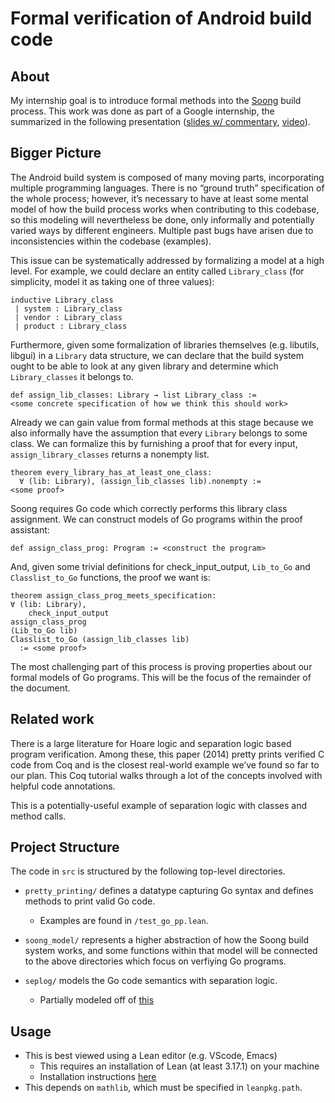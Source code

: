 # Formal verification of Android build code

## About
My internship goal is to introduce formal methods into the [Soong](https://android.googlesource.com/platform/build/soong/+/master/README.md) build process. This work was done as part of a Google internship, the summarized in the following presentation ([slides w/ commentary](https://drive.google.com/file/d/176SGJ9zVR3mTy5Q1f7w0QcVQ0r9eetJv/view?usp=sharing), [video](https://drive.google.com/file/d/1_mq_Sg6wXxDOCYopIB8zq_FU9UwUZKlx/view?usp=sharing)).

## Bigger Picture

The Android build system is composed of many moving parts, incorporating multiple programming languages. There is no “ground truth” specification of the whole process; however, it’s necessary to have at least some mental model of how the build process works when contributing to this codebase, so this modeling will nevertheless be done, only informally and potentially varied ways by different engineers. Multiple past bugs have arisen due to inconsistencies within the codebase (examples).

This issue can be systematically addressed by formalizing a model at a high level. For example, we could declare an entity called `Library_class` (for simplicity, model it as taking one of three values):

```
inductive Library_class
 | system : Library_class
 | vendor : Library_class
 | product : Library_class
```

Furthermore, given some formalization of libraries themselves (e.g. libutils, libgui) in a `Library` data structure, we can declare that the build system ought to be able to look at any given library and determine which `Library_classes` it belongs to.

```
def assign_lib_classes: Library → list Library_class :=
<some concrete specification of how we think this should work>
```

Already we can gain value from formal methods at this stage because we also informally have the assumption that every `Library` belongs to some class. We can formalize this by furnishing a proof that for every input, `assign_library_classes` returns a nonempty list.

```
theorem every_library_has_at_least_one_class:
  ∀ (lib: Library), (assign_lib_classes lib).nonempty :=
<some proof>
```

Soong requires Go code which correctly performs this library class assignment. We can construct models of Go programs within the proof assistant:

```
def assign_class_prog: Program := <construct the program>
```

And, given some trivial definitions for check_input_output, `Lib_to_Go` and `Classlist_to_Go` functions, the proof we want is:

```
theorem assign_class_prog_meets_specification:
∀ (lib: Library),
 	check_input_output
assign_class_prog
(Lib_to_Go lib)
Classlist_to_Go (assign_lib_classes lib)
  := <some proof>
```

The most challenging part of this process is proving properties about our formal models of Go programs. This will be the focus of the remainder of the document.

## Related work
There is a large literature for Hoare logic and separation logic based program verification. Among these, this paper (2014) pretty prints verified C code from Coq and is the closest real-world example we’ve found so far to our plan. This Coq tutorial walks through a lot of the concepts involved with helpful code annotations.

This is a potentially-useful example of separation logic with classes and method calls.

## Project Structure
The code in `src` is structured by the following top-level directories.

- `pretty_printing/` defines a datatype capturing Go syntax and defines
    methods to print valid Go code.
    -   Examples are found in `/test_go_pp.lean`.

- `soong_model/` represents a higher abstraction of how the Soong build system works, and some functions within that model will be connected to the above directories which focus on verfiying Go programs.

- `seplog/` models the Go code semantics with separation logic.
  - Partially modeled off of [this](https://github.com/affeldt-aist/seplog)

## Usage

-   This is best viewed using a Lean editor (e.g. VScode, Emacs)
    -   This requires an installation of Lean (at least 3.17.1) on your machine
    -   Installation instructions [here](https://leanprover-community.github.io/install/linux.html)
-   This depends on `mathlib`, which must be specified in `leanpkg.path`.
